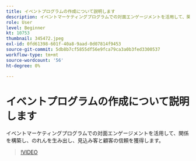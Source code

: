 ```yaml
---
title: イベントプログラムの作成について説明します
description: イベントマーケティングプログラムでの対面エンゲージメントを活用して、関係を構築し、のれんを生み出し、見込み客と顧客の信頼を獲得します。
role: User
level: Beginner
kt: 10753
thumbnail: 345472.jpeg
exl-id: 0fd61398-601f-40a8-9aad-0d07814f9453
source-git-commit: 5db8b7cf5855df56e9fca79ca3a0b3fed3300537
workflow-type: tm+mt
source-wordcount: '56'
ht-degree: 0%

---
```


# イベントプログラムの作成について説明します

イベントマーケティングプログラムでの対面エンゲージメントを活用して、関係を構築し、のれんを生み出し、見込み客と顧客の信頼を獲得します。

>[!VIDEO](https://video.tv.adobe.com/v/345472/?quality=12&learn=on)
